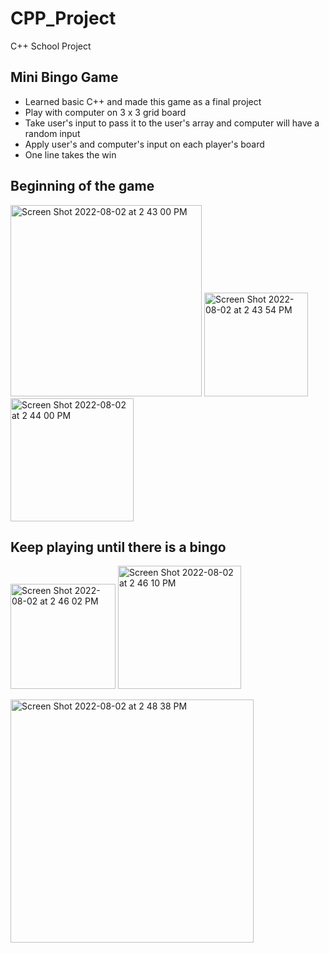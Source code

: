 # CPP_Project
 C++ School Project
## Mini Bingo Game
- Learned basic C++ and made this game as a final project
- Play with computer on 3 x 3 grid board
- Take user's input to pass it to the user's array and computer will have a random input
- Apply user's and computer's input on each player's board
- One line takes the win

## Beginning of the game
<img width="306" alt="Screen Shot 2022-08-02 at 2 43 00 PM" src="https://user-images.githubusercontent.com/37741042/182497521-0953a6a4-0cb0-4d36-aaf8-a98824bd75ba.png"> 
<img width="166" alt="Screen Shot 2022-08-02 at 2 43 54 PM" src="https://user-images.githubusercontent.com/37741042/182498373-766b09ff-f61a-4e0b-8d18-4a425bdaa7f0.png"> <img width="197" alt="Screen Shot 2022-08-02 at 2 44 00 PM" src="https://user-images.githubusercontent.com/37741042/182498383-e2273771-dbdd-4a87-be7a-48ad1ccb90d1.png">


## Keep playing until there is a bingo
<img width="168" alt="Screen Shot 2022-08-02 at 2 46 02 PM" src="https://user-images.githubusercontent.com/37741042/182498424-85c82ffa-5fd6-4f98-b900-fa8e3a9ba650.png"> <img width="197" alt="Screen Shot 2022-08-02 at 2 46 10 PM" src="https://user-images.githubusercontent.com/37741042/182498428-85d3dedb-f5f6-4ed7-be81-5af8f18cbca6.png">

<img width="389" alt="Screen Shot 2022-08-02 at 2 48 38 PM" src="https://user-images.githubusercontent.com/37741042/182497741-f83ccf08-2c80-464c-aa5c-4167363bc5bc.png">

